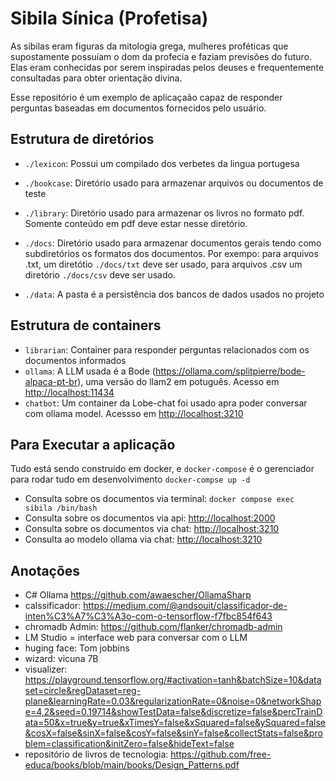 # Sibila Sínica (Profetisa)

As sibilas eram figuras da mitologia grega, mulheres proféticas que supostamente possuíam o dom da profecia e faziam previsões do futuro. Elas eram conhecidas por serem inspiradas pelos deuses e frequentemente consultadas para obter orientação divina.

Esse repositório é um exemplo de aplicaçaão capaz de responder perguntas baseadas em documentos fornecidos pelo usuário.

## Estrutura de diretórios

- `./lexicon`: Possui um compilado dos verbetes da lingua portugesa

- `./bookcase`: Diretório usado para armazenar arquivos ou documentos de teste

- `./library`: Diretório usado para armazenar os livros no formato pdf. Somente conteúdo em pdf deve estar nesse diretório.

- `./docs`: Diretório usado para armazenar documentos gerais tendo como subdiretórios os formatos dos documentos.
Por exempo: para arquivos .txt, um diretótio `./docs/txt` deve ser usado, para arquivos .csv um diretório `./docs/csv` deve ser usado.

- `./data`: A pasta é a persistência dos bancos de dados usados no projeto

## Estrutura de containers

- `librarian`: Container para responder perguntas relacionados com os documentos informados
- `ollama`: A LLM usada é a Bode (<https://ollama.com/splitpierre/bode-alpaca-pt-br>), uma versão do llam2 em potuguês. Acesso em <http://localhost:11434>
- `chatbot`: Um container da Lobe-chat foi usado apra poder conversar com ollama model. Acessso em <http://localhost:3210>

## Para Executar a aplicação

Tudo está sendo construido em docker, e `docker-compose` é o gerenciador para rodar tudo em desenvolvimento
```docker-compse up -d```

- Consulta sobre os documentos via terminal: `docker compose exec sibila /bin/bash`
- Consulta sobre os documentos via api: <http://localhost:2000>
- Consulta sobre os documentos via chat: <http://localhost:3210>
- Consulta ao modelo ollama via chat: <http://localhost:3210>
  

## Anotações

- C# Ollama <https://github.com/awaescher/OllamaSharp>
- calssificador: <https://medium.com/@andsouit/classificador-de-inten%C3%A7%C3%A3o-com-o-tensorflow-f7fbc854f643>
- chromadb Admin: <https://github.com/flanker/chromadb-admin>
- LM Studio = interface web para conversar com  o LLM
- huging face: Tom jobbins
- wizard: vicuna 7B
- visualizer: <https://playground.tensorflow.org/#activation=tanh&batchSize=10&dataset=circle&regDataset=reg-plane&learningRate=0.03&regularizationRate=0&noise=0&networkShape=4,2&seed=0.19714&showTestData=false&discretize=false&percTrainData=50&x=true&y=true&xTimesY=false&xSquared=false&ySquared=false&cosX=false&sinX=false&cosY=false&sinY=false&collectStats=false&problem=classification&initZero=false&hideText=false>
- repositório de livros de tecnologia: <https://github.com/free-educa/books/blob/main/books/Design_Patterns.pdf>